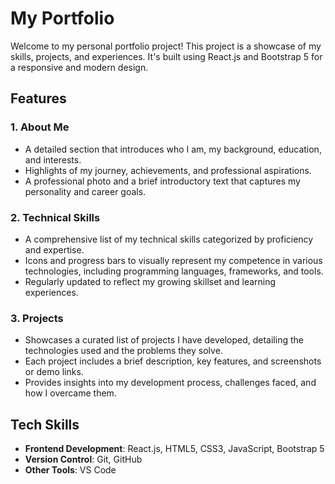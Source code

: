 # My Portfolio

Welcome to my personal portfolio project! This project is a showcase of my skills, projects, and experiences. It's built using React.js and Bootstrap 5 for a responsive and modern design.

## Features

### 1. About Me

- A detailed section that introduces who I am, my background, education, and interests.
- Highlights of my journey, achievements, and professional aspirations.
- A professional photo and a brief introductory text that captures my personality and career goals.

### 2. Technical Skills

- A comprehensive list of my technical skills categorized by proficiency and expertise.
- Icons and progress bars to visually represent my competence in various technologies, including programming languages, frameworks, and tools.
- Regularly updated to reflect my growing skillset and learning experiences.

### 3. Projects

- Showcases a curated list of projects I have developed, detailing the technologies used and the problems they solve.
- Each project includes a brief description, key features, and screenshots or demo links.
- Provides insights into my development process, challenges faced, and how I overcame them.


## Tech Skills

- **Frontend Development**: React.js, HTML5, CSS3, JavaScript, Bootstrap 5
- **Version Control**: Git, GitHub
- **Other Tools**: VS Code

